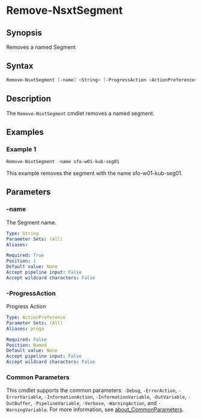 # Remove-NsxtSegment

## Synopsis

Removes a named Segment

## Syntax

```powershell
Remove-NsxtSegment [-name] <String> [-ProgressAction <ActionPreference>] [<CommonParameters>]
```

## Description

The `Remove-NsxtSegment` cmdlet removes a named segment.

## Examples

### Example 1

```powershell
Remove-NsxtSegment -name sfo-w01-kub-seg01
```

This example removes the segment with the name sfo-w01-kub-seg01.

## Parameters

### -name

The Segment name.

```yaml
Type: String
Parameter Sets: (All)
Aliases:

Required: True
Position: 1
Default value: None
Accept pipeline input: False
Accept wildcard characters: False
```

### -ProgressAction

Progress Action

```yaml
Type: ActionPreference
Parameter Sets: (All)
Aliases: proga

Required: False
Position: Named
Default value: None
Accept pipeline input: False
Accept wildcard characters: False
```

### Common Parameters

This cmdlet supports the common parameters: `-Debug`, `-ErrorAction`, `-ErrorVariable`, `-InformationAction`, `-InformationVariable`, `-OutVariable`, `-OutBuffer`, `-PipelineVariable`, `-Verbose`, `-WarningAction`, and `-WarningVariable`. For more information, see [about_CommonParameters](http://go.microsoft.com/fwlink/?LinkID=113216).
